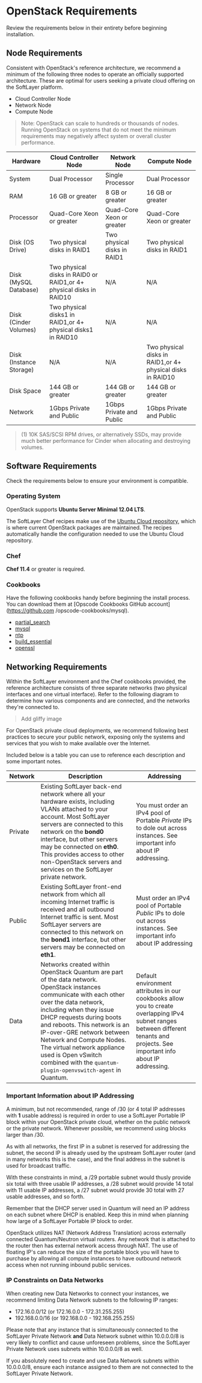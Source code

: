 # **OpenStack Requirements**

Review the requirements below in their entirety before beginning installation.

## Node Requirements

Consistent with OpenStack's reference architecture, we recommend a minimum of the following three nodes to operate an officially supported architecture. These are optimal for users seeking a private cloud offering on the SoftLayer platform.

  * Cloud Controller Node
  * Network Node
  * Compute Node

> Note: OpenStack can scale to hundreds or thousands of nodes. Running
OpenStack on systems that do not meet the minimum requirements may negatively
affect system or overall cluster performance.

|Hardware|Cloud Controller Node|Network Node|Compute Node|
| --- | --- | --- | --- |
|System|Dual Processor|Single Processor|Dual Processor|
|RAM|16 GB or greater|8 GB or greater|16 GB or greater|
|Processor|Quad-Core Xeon or greater|Quad-Core Xeon or greater|Quad-Core Xeon or greater
|Disk (OS Drive)|Two physical disks in RAID1|Two physical disks in RAID1|Two physical disks in RAID1
|Disk (MySQL Database)|Two physical disks in RAID0 or RAID1,or 4+ physical disks in RAID10|N/A|N/A|
|Disk (Cinder Volumes)|Two physical disks1 in RAID1,or 4+ physical disks1 in RAID10|N/A|N/A|
|Disk (Instance Storage)|N/A|N/A|Two physical disks in RAID1,or 4+ physical disks in RAID10|
|Disk Space|144 GB or greater|144 GB or greater|144 GB or greater|
|Network|1Gbps Private and Public|1Gbps Private and Public|1Gbps Private and Public

> (1) 10K SAS/SCSI RPM drives, or alternatively SSDs, may provide much better performance for Cinder when allocating and destroying volumes.

## Software Requirements

Check the requirements below to ensure your environment is compatible.

### Operating System

OpenStack supports **Ubuntu Server Minimal 12.04 LTS**.

The SoftLayer Chef recipes make use of the [Ubuntu Cloud repository](https://wiki.ubuntu.com/ServerTeam/CloudArchive), which is where current OpenStack packages are maintained. The recipes automatically handle the configuration needed to use the Ubuntu Cloud repository.

### Chef

**Chef 11.4** or greater is required.

### Cookbooks

Have the following cookbooks handy before beginning the install process. You
can download them at [Opscode Cookbooks GitHub account](https://github.com
/opscode-cookbooks/mysql).

  * [partial_search](https://github.com/opscode-cookbooks/partial_search)
  * [mysql](https://github.com/opscode-cookbooks/mysql)
  * [ntp](https://github.com/opscode-cookbooks/ntp)
  * [build_essential](https://github.com/opscode-cookbooks/build-essential)
  * [openssl](https://github.com/opscode-cookbooks/openssl)

## Networking Requirements

Within the SoftLayer environment and the Chef cookbooks provided, the reference architecture consists of three separate networks (two physical interfaces and one virtual interface). Refer to the following diagram to determine how various components and are connected, and the networks they're connected to.

> Add gliffy image

For OpenStack private cloud deployments, we recommend following best practices to secure your public network, exposing only the systems and services that you wish to make available over the Internet.

Included below is a table you can use to reference each description and some important notes.

|Network|Description|Addressing|
| --- | --- | --- |
|Private|Existing SoftLayer back-end network where all your hardware exists, including VLANs attached to your account. Most SoftLayer servers are connected to this network on the **bond0** interface, but other servers may be connected on **eth0**. This provides access to other non-OpenStack servers and services on the SoftLayer private network.|You must order an IPv4 pool of Portable *Private* IPs to dole out across instances. See important info about IP addressing.
|Public|Existing SoftLayer front-end network from which all incoming Internet traffic is received and all outbound Internet traffic is sent. Most SoftLayer servers are connected to this network on the **bond1** interface, but other servers may be connected on **eth1**.|Must order an IPv4 pool of Portable _Public_ IPs to dole out across instances. See important info about IP addressing|
|Data|Networks created within OpenStack Quantum are part of the data network. OpenStack instances communicate with each other over the data network, including when they issue DHCP requests during boots and reboots. This network is an IP-over-GRE network between Network and Compute Nodes. The virtual network appliance used is Open vSwitch combined with the `quantum-plugin-openvswitch-agent` in Quantum.|Default environment attributes in our cookbooks allow you to create overlapping IPv4 subnet ranges between different tenants and projects. See important info about IP addressing.

### Important Information about IP Addressing

A minimum, but not recommended, range of /30 (or 4 total IP addresses with
**1** usable address) is required in order to use a SoftLayer Portable IP
block within your OpenStack private cloud, whether on the public network or
the private network. Whenever possible, we recommend using blocks larger than
/30.

As with all networks, the first IP in a subnet is reserved for addressing the
subnet, the second IP is already used by the upstream SoftLayer router (and in
many networks this is the case), and the final address in the subnet is used
for broadcast traffic.

With these constraints in mind, a /29 portable subnet would thusly provide six
total with three usable IP addresses, a /28 subnet would provide 14 total with
11 usable IP addresses, a /27 subnet would provide 30 total with 27 usable
addresses, and so forth.

Remember that the DHCP server used in Quantum will need an IP address on each
subnet where DHCP is enabled. Keep this in mind when planning how large of a
SoftLayer Portable IP block to order.

OpenStack utilizes NAT (Network Address Translation) across externally
connected Quantum/Neutron virtual routers. Any network that is attached to the
router then has external network access through NAT. The use of floating IP's
can reduce the size of the portable block you will have to purchase by
allowing all compute instances to have outbound network access when not
running inbound public services.

### IP Constraints on Data Networks

When creating new Data Networks to connect your instances, we recommend
limiting Data Network subnets to the following IP ranges:

  * 172.16.0.0/12 (or 172.16.0.0 - 172.31.255.255)
  * 192.168.0.0/16 (or 192.168.0.0 - 192.168.255.255)

Please note that any instance that is simultaneously connected to the
SoftLayer Private Network **and** Data Network subnet within
10.0.0.0/8 is very likely to conflict and cause unforeseen problems, since the
SoftLayer Private Network uses subnets within 10.0.0.0/8 as well.

If you absolutely need to create and use Data Network subnets within
10.0.0.0/8, ensure each instance assigned to them are not connected to the
SoftLayer Private Network.
